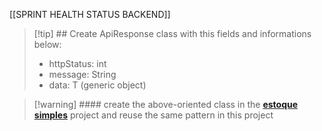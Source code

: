 
[[SPRINT HEALTH STATUS BACKEND]]

> [!tip] ## Create ApiResponse class with this fields and informations below:
> - httpStatus: int
> - message: String
> - data: T (generic object)

> [!warning] #### create the above-oriented class in the **[estoque simples](https://github.com/williansql/estoque-simples-backend/blob/develop/src/main/java/com/foffaps/estoquesimples/utils/models/ApiResponse.java)** project and reuse the same pattern in this project

